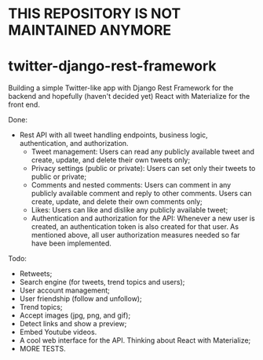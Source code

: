 # THIS REPOSITORY IS NOT MAINTAINED ANYMORE

# twitter-django-rest-framework

Building a simple Twitter-like app with Django Rest Framework for the backend and hopefully (haven't decided yet) React with Materialize for the front end.

Done:

* Rest API with all tweet handling endpoints, business logic, authentication, and authorization.
  * Tweet management: Users can read any publicly available tweet and create, update, and delete their own tweets only;
  * Privacy settings (public or private): Users can set only their tweets to public or private;
  * Comments and nested comments: Users can comment in any publicly available comment and reply to other comments. Users can create, update, and delete their own comments only;
  * Likes: Users can like and dislike any publicly available tweet;
  * Authentication and authorization for the API: Whenever a new user is created, an authentication token is also created for that user. As mentioned above, all user authorization measures needed so far have been implemented.

Todo:

* Retweets;
* Search engine (for tweets, trend topics and users);
* User account management;
* User friendship (follow and unfollow);
* Trend topics;
* Accept images (jpg, png, and gif);
* Detect links and show a preview;
* Embed Youtube videos.
* A cool web interface for the API. Thinking about React with Materialize;
* MORE TESTS.
